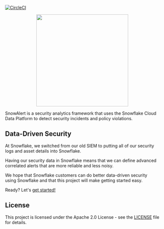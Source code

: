[![CircleCI](https://circleci.com/gh/snowflakedb/SnowAlert.svg?style=svg)](https://circleci.com/gh/snowflakedb/SnowAlert)

<p align="center">
  <img height="300" src="https://raw.githubusercontent.com/snowflakedb/SnowAlert/master/docs/src/static/images/snowalert-logo.png">
</p>

SnowAlert is a security analytics framework that uses the Snowflake Cloud Data Platform to detect security incidents and policy violations.

## Data-Driven Security

At Snowflake, we switched from our old SIEM to putting all of our security logs and asset details into Snowflake.

Having our security data in Snowflake means that we can define advanced correlated alerts that are more reliable and less noisy.

We hope that Snowflake customers can do better data-driven security using Snowflake and that this project will make getting started easy.

Ready? Let's [get started!](https://snowalert.readthedocs.io/en/latest/pages/start.html "SnowAlert Documentation")

## License

This project is licensed under the Apache 2.0 License - see the [LICENSE](LICENSE) file for details.
